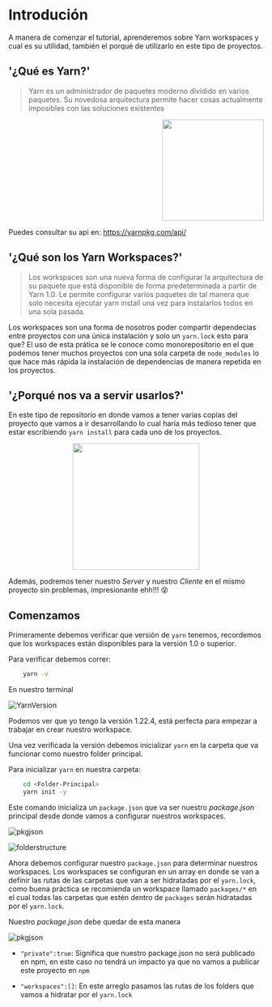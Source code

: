 # Introdución

A manera de comenzar el tutorial, aprenderemos sobre Yarn workspaces y cual es su utilidad, también el porqué de utilizarlo en este tipo de proyectos.

## '¿Qué es Yarn?'

> Yarn es un administrador de paquetes moderno dividido en varios paquetes. Su novedosa arquitectura permite hacer cosas actualmente imposibles con las soluciones existentes

<p align="right">
<img src="https://raw.githubusercontent.com/yarnpkg/assets/master/yarn-kitten-full.png" width=200>
</p>

Puedes consultar su api en: https://yarnpkg.com/api/

## '¿Qué son los Yarn Workspaces?'

> Los workspaces son una nueva forma de configurar la arquitectura de su paquete que está disponible de forma predeterminada a partir de Yarn 1.0. Le permite configurar varios paquetes de tal manera que solo necesita ejecutar yarn install una vez para instalarlos todos en una sola pasada.

Los workspaces son una forma de nosotros poder compartir dependecias entre proyectos con una única instalación y solo un `yarn.lock` esto para que? El uso de esta prática se le conoce como monorepositorio en el que podemos tener muchos proyectos con una sola carpeta de `node_modules` lo que hace más rápida la instalación de dependencias de manera repetida en los proyectos.

## '¿Porqué nos va a servir usarlos?'

En este tipo de repositorio en donde vamos a tener varias copias del proyecto que vamos a ir desarrollando lo cual haría más tedioso tener que estar escribiendo `yarn install` para cada uno de los proyectos.

<p align="center">
<img src="https://media.giphy.com/media/3o6MbhW7Qdx9MWBzhu/giphy.gif" width=250>
</p>

Además, podremos tener nuestro _Server_ y nuestro _Cliente_ en el mismo proyecto sin problemas, impresionante ehh!!! 😵

## Comenzamos

Primeramente debemos verificar que versión de `yarn` tenemos, recordemos que los workspaces están disponibles para la versión 1.0 o superior.

Para verificar debemos correr:

```bash
    yarn -v
```

En nuestro terminal

![YarnVersion](assets/yarnv.PNG)

Podemos ver que yo tengo la versión 1.22.4, está perfecta para empezar a trabajar en crear nuestro workspace.

Una vez verificada la versión debemos inicializar `yarn` en la carpeta que va funcionar como nuestro folder principal.

Para inicializar `yarn` en nuestra carpeta:

```bash
    cd <Folder-Principal>
    yarn init -y
```

Este comando inicializa un `package.json` que va ser nuestro _package.json_ principal desde donde vamos a configurar nuestros workspaces.

![pkgjson](assets/pkgjson.PNG)

![folderstructure](assets/pkgjson2.PNG)

Ahora debemos configurar nuestro `package.json` para determinar nuestros workspaces. Los workspaces se configuran en un array en donde se van a definir las rutas de las carpetas que van a ser hidratadas por el `yarn.lock`, como buena práctica se recomienda un workspace llamado `packages/*` en el cual todas las carpetas que estén dentro de `packages` serán hidratadas por el `yarn.lock`.

Nuestro _package.json_ debe quedar de esta manera

![pkgjson](assets/pkgjson3.PNG)

- `"private":true`: Significa que nuestro package.json no será publicado en npm, en este caso no tendrá un impacto ya que no vamos a publicar este proyecto en `npm`

- `"workspaces":[]`: En este arreglo pasamos las rutas de los folders que vamos a hidratar por el `yarn.lock`

